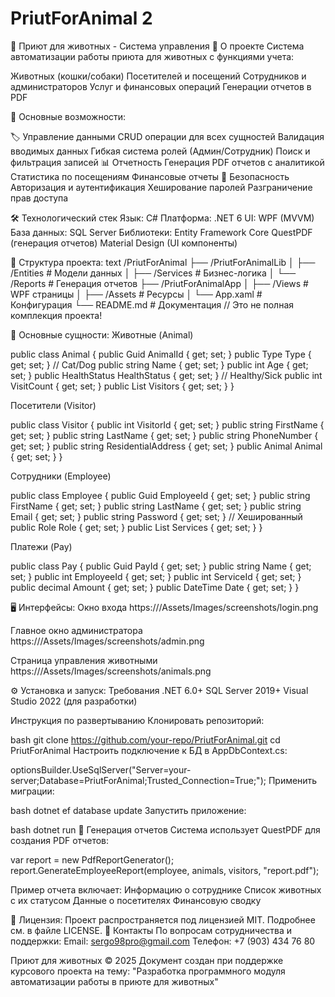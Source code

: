 # PriutForAnimal 2

🐾 Приют для животных - Система управления
📌 О проекте
Система автоматизации работы приюта для животных с функциями учета:

Животных (кошки/собаки)
Посетителей и посещений
Сотрудников и администраторов
Услуг и финансовых операций
Генерации отчетов в PDF


🚀 Основные возможности:

🏷️ Управление данными
CRUD операции для всех сущностей
Валидация вводимых данных
Гибкая система ролей (Админ/Сотрудник)
Поиск и фильтрация записей
📊 Отчетность
Генерация PDF отчетов с аналитикой
Статистика по посещениям
Финансовые отчеты
🔐 Безопасность
Авторизация и аутентификация
Хеширование паролей
Разграничение прав доступа



🛠 Технологический стек
Язык: C#
Платформа: .NET 6
UI: WPF (MVVM)
База данных: SQL Server
Библиотеки:
Entity Framework Core
QuestPDF (генерация отчетов)
Material Design (UI компоненты)


📁 Структура проекта:
text
/PriutForAnimal
├── /PriutForAnimalLib
│   ├── /Entities        # Модели данных
│   ├── /Services        # Бизнес-логика
│   └── /Reports         # Генерация отчетов
├── /PriutForAnimalApp
│   ├── /Views           # WPF страницы
│   ├── /Assets          # Ресурсы
│   └── App.xaml         # Конфигурация
└── README.md            # Документация
// Это не полная комплекция проекта! 


🐶 Основные сущности:
Животные (Animal)

public class Animal 
{
    public Guid AnimalId { get; set; }
    public Type Type { get; set; } // Cat/Dog
    public string Name { get; set; }
    public int Age { get; set; }
    public HealthStatus HealthStatus { get; set; } // Healthy/Sick
    public int VisitCount { get; set; }
    public List<Visitor> Visitors { get; set; }
}

Посетители (Visitor)

public class Visitor 
{
    public int VisitorId { get; set; }
    public string FirstName { get; set; }
    public string LastName { get; set; }
    public string PhoneNumber { get; set; }
    public string ResidentialAddress { get; set; }
    public Animal Animal { get; set; }
}

Сотрудники (Employee)

public class Employee
{
    public Guid EmployeeId { get; set; }
    public string FirstName { get; set; }
    public string LastName { get; set; }
    public string Email { get; set; }
    public string Password { get; set; } // Хешированный
    public Role Role { get; set; }
    public List<Service> Services { get; set; }
}

Платежи (Pay)

public class Pay 
{
    public Guid PayId { get; set; }
    public string Name { get; set; }
    public int EmployeeId { get; set; }
    public int ServiceId { get; set; }
    public decimal Amount { get; set; }
    public DateTime Date { get; set; }
}


🖥️ Интерфейсы:
Окно входа
https:///Assets/Images/screenshots/login.png

Главное окно администратора
https:///Assets/Images/screenshots/admin.png

Страница управления животными
https:///Assets/Images/screenshots/animals.png


⚙️ Установка и запуск:
Требования
.NET 6.0+
SQL Server 2019+
Visual Studio 2022 (для разработки)


Инструкция по развертыванию
Клонировать репозиторий:

bash
git clone https://github.com/your-repo/PriutForAnimal.git
cd PriutForAnimal
Настроить подключение к БД в AppDbContext.cs:

optionsBuilder.UseSqlServer("Server=your-server;Database=PriutForAnimal;Trusted_Connection=True;");
Применить миграции:

bash
dotnet ef database update
Запустить приложение:

bash
dotnet run
📄 Генерация отчетов
Система использует QuestPDF для создания PDF отчетов:


var report = new PdfReportGenerator();
report.GenerateEmployeeReport(employee, animals, visitors, "report.pdf");


Пример отчета включает:
Информацию о сотруднике
Список животных с их статусом
Данные о посетителях
Финансовую сводку

📜 Лицензия:
Проект распространяется под лицензией MIT. Подробнее см. в файле LICENSE.
📧 Контакты
По вопросам сотрудничества и поддержки:
Email: sergo98pro@gmail.com
Телефон: +7 (903) 434 76 80


Приют для животных © 2025
Документ создан при поддержке курсового проекта на тему: "Разработка программного модуля автоматизации работы в приюте для животных"
